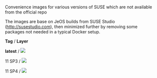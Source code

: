 Convenience images for various versions of SUSE which are not available from the official repo

The images are base on JeOS builds from SUSE Studio (http://susestudio.com), then minimized further by removing some packages not needed in a typical Docker setup.

**Tag** / **Layer**

**latest** / [![](https://badge.imagelayers.io/mstormo/suse:latest.svg)](https://imagelayers.io/?images=mstormo/suse:latest)

11 SP3 / [![](https://badge.imagelayers.io/mstormo/suse:11SP3.svg)](https://imagelayers.io/?images=mstormo/suse:11SP3)

11 SP4 / [![](https://badge.imagelayers.io/mstormo/suse:11SP4.svg)](https://imagelayers.io/?images=mstormo/suse:11SP4)

